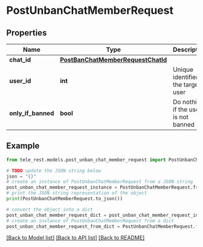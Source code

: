 # PostUnbanChatMemberRequest


## Properties

Name | Type | Description | Notes
------------ | ------------- | ------------- | -------------
**chat_id** | [**PostBanChatMemberRequestChatId**](PostBanChatMemberRequestChatId.md) |  | 
**user_id** | **int** | Unique identifier of the target user | 
**only_if_banned** | **bool** | Do nothing if the user is not banned | [optional] 

## Example

```python
from tele_rest.models.post_unban_chat_member_request import PostUnbanChatMemberRequest

# TODO update the JSON string below
json = "{}"
# create an instance of PostUnbanChatMemberRequest from a JSON string
post_unban_chat_member_request_instance = PostUnbanChatMemberRequest.from_json(json)
# print the JSON string representation of the object
print(PostUnbanChatMemberRequest.to_json())

# convert the object into a dict
post_unban_chat_member_request_dict = post_unban_chat_member_request_instance.to_dict()
# create an instance of PostUnbanChatMemberRequest from a dict
post_unban_chat_member_request_from_dict = PostUnbanChatMemberRequest.from_dict(post_unban_chat_member_request_dict)
```
[[Back to Model list]](../README.md#documentation-for-models) [[Back to API list]](../README.md#documentation-for-api-endpoints) [[Back to README]](../README.md)


